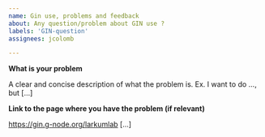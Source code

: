 ```yaml
---
name: Gin use, problems and feedback
about: Any question/problem about GIN use ?
labels: 'GIN-question'
assignees: jcolomb

---
```



**What is your problem**

A clear and concise description of what the problem is. Ex. I want to do ..., but [...]

**Link to the page where you have the problem (if relevant)**

https://gin.g-node.org/larkumlab [...]
